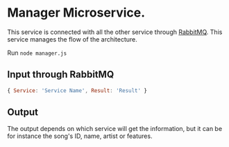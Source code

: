 # Manager Microservice.

This service is connected with all the other service through [RabbitMQ](https://www.rabbitmq.com/). 
This service manages the flow of the architecture.

Run `node manager.js`

## Input through RabbitMQ

```javascript
{ Service: 'Service Name', Result: 'Result' }
```

## Output

The output depends on which service will get the information, but it can be for instance the song's ID, name, artist or features. 